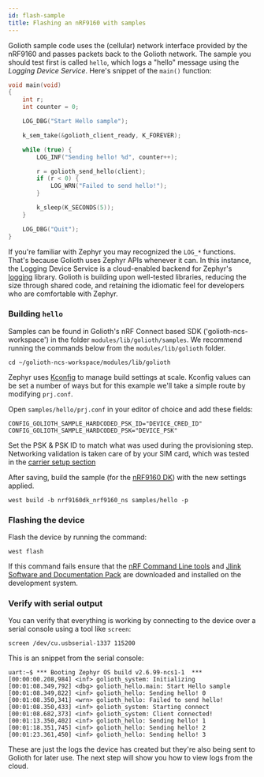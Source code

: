 ```yaml
---
id: flash-sample
title: Flashing an nRF9160 with samples
---
```


Golioth sample code uses the (cellular) network interface provided by the nRF9160 and passes packets back to the Golioth network. The sample you should test first is called `hello`, which logs a "hello" message using the _Logging Device Service_. Here's snippet of the `main()` function:

```cpp
void main(void)
{
	int r;
	int counter = 0;

	LOG_DBG("Start Hello sample");

	k_sem_take(&golioth_client_ready, K_FOREVER);

	while (true) {
		LOG_INF("Sending hello! %d", counter++);

		r = golioth_send_hello(client);
		if (r < 0) {
			LOG_WRN("Failed to send hello!");
		}

		k_sleep(K_SECONDS(5));
	}

	LOG_DBG("Quit");
}
```

If you're familiar with Zephyr you may recognized the `LOG_*` functions. That's because Golioth uses Zephyr APIs whenever it can. In this instance, the Logging Device Service is a cloud-enabled backend for Zephyr's [logging](https://docs.zephyrproject.org/latest/reference/logging/index.html) library. Golioth is building upon well-tested libraries, reducing the size through shared code, and retaining the idiomatic feel for developers who are comfortable with Zephyr.

### Building `hello`

Samples can be found in Golioth's nRF Connect based SDK ('golioth-ncs-workspace') in the folder `modules/lib/golioth/samples`. We recommend running the commands below from the `modules/lib/golioth` folder.

```console
cd ~/golioth-ncs-workspace/modules/lib/golioth
```

Zephyr uses [Kconfig](https://docs.zephyrproject.org/latest/guides/kconfig/index.html) to manage build settings at scale. Kconfig values can be set a number of ways but for this example we'll take a simple route by modifying `prj.conf`.

Open `samples/hello/prj.conf` in your editor of choice and add these fields:

```console
CONFIG_GOLIOTH_SAMPLE_HARDCODED_PSK_ID="DEVICE_CRED_ID"
CONFIG_GOLIOTH_SAMPLE_HARDCODED_PSK="DEVICE_PSK"
```

Set the PSK & PSK ID to match what was used during the provisioning step. Networking validation is taken care of by your SIM card, which was tested in the [carrier setup section](/hardware/nrf91/zephyr-quickstart/carrier-setup)

After saving, build the sample (for the [nRF9160 DK](https://www.nordicsemi.com/Products/Development-hardware/nRF9160-DK/GetStarted)) with the new settings applied.

```console
west build -b nrf9160dk_nrf9160_ns samples/hello -p
```

### Flashing the device

Flash the device by running the command:

```console
west flash
```

If this command fails ensure that the [nRF Command Line tools](https://www.nordicsemi.com/Products/Development-tools/nrf-command-line-tools/download) and [Jlink Software and Documentation Pack](https://www.segger.com/downloads/jlink) are downloaded and installed on the development system.

### Verify with serial output

You can verify that everything is working by connecting to the device over a serial console using a tool like `screen`:

```console
screen /dev/cu.usbserial-1337 115200
```

This is an snippet from the serial console:

```console
uart:~$ *** Booting Zephyr OS build v2.6.99-ncs1-1  ***
[00:00:00.208,984] <inf> golioth_system: Initializing
[00:01:08.349,792] <dbg> golioth_hello.main: Start Hello sample
[00:01:08.349,822] <inf> golioth_hello: Sending hello! 0
[00:01:08.350,341] <wrn> golioth_hello: Failed to send hello!
[00:01:08.350,433] <inf> golioth_system: Starting connect
[00:01:08.682,373] <inf> golioth_system: Client connected!
[00:01:13.350,402] <inf> golioth_hello: Sending hello! 1
[00:01:18.351,745] <inf> golioth_hello: Sending hello! 2
[00:01:23.361,450] <inf> golioth_hello: Sending hello! 3
```

These are just the logs the device has created but they're also being sent to Golioth for later use. The next step will show you how to view logs from the cloud.
